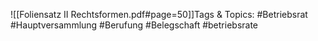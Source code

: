 
![[Foliensatz II Rechtsformen.pdf#page=50]]Tags & Topics:
   #Betriebsrat
   #Hauptversammlung
   #Berufung
   #Belegschaft
   #betriebsrate
